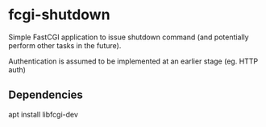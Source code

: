fcgi-shutdown
==========
Simple FastCGI application to issue shutdown command (and potentially perform other tasks in the future).

Authentication is assumed to be implemented at an earlier stage (eg. HTTP auth)

## Dependencies

apt install libfcgi-dev